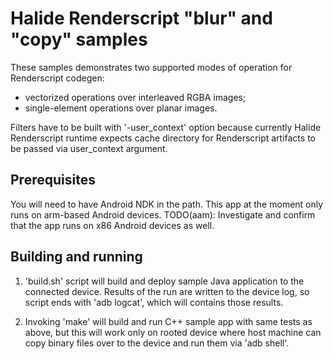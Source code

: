 Halide Renderscript "blur" and "copy" samples
===

These samples demonstrates two supported modes of operation for Renderscript codegen:
 - vectorized operations over interleaved RGBA images;
 - single-element operations over planar images.

Filters have to be built with '-user_context' option because currently
Halide Renderscript runtime expects cache directory for Renderscript artifacts
to be passed via user_context argument.

Prerequisites
---

You will need to have Android NDK in the path.
This app at the moment only runs on arm-based Android devices.
TODO(aam): Investigate and confirm that the app runs on x86 Android devices as well.

Building and running
---

1) 'build.sh' script will build and deploy sample Java application to the
connected device. Results of the run are written to the device log, so script
ends with 'adb logcat', which will contains those results.

2) Invoking 'make' will build and run C++ sample app with same tests as above,
but this will work only on rooted device where host machine can copy binary
files over to the device and run them via 'adb shell'.
